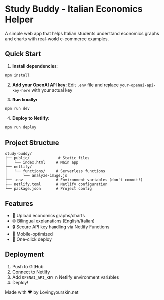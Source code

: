 # Study Buddy - Italian Economics Helper

A simple web app that helps Italian students understand economics graphs and charts with real-world e-commerce examples.

## Quick Start

1. **Install dependencies:**
```bash
npm install
```

2. **Add your OpenAI API key:**
Edit `.env` file and replace `your-openai-api-key-here` with your actual key

3. **Run locally:**
```bash
npm run dev
```

4. **Deploy to Netlify:**
```bash
npm run deploy
```

## Project Structure

```
study-buddy/
├── public/             # Static files
│   └── index.html     # Main app
├── netlify/
│   └── functions/     # Serverless functions
│       └── analyze-image.js
├── .env               # Environment variables (don't commit!)
├── netlify.toml       # Netlify configuration
└── package.json       # Project config
```

## Features

- 📸 Upload economics graphs/charts
- 🌐 Bilingual explanations (English/Italian)
- 🔒 Secure API key handling via Netlify Functions
- 📱 Mobile-optimized
- 🚀 One-click deploy

## Deployment

1. Push to GitHub
2. Connect to Netlify
3. Add `OPENAI_API_KEY` in Netlify environment variables
4. Deploy!

Made with ❤️ by Lovingyourskin.net